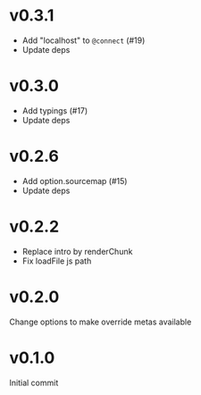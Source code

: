 # v0.3.1

- Add "localhost" to `@connect` (#19)
- Update deps

# v0.3.0

- Add typings (#17)
- Update deps

# v0.2.6

- Add option.sourcemap (#15)
- Update deps

# v0.2.2

- Replace intro by renderChunk
- Fix loadFile js path

# v0.2.0

Change options to make override metas available

# v0.1.0

Initial commit
